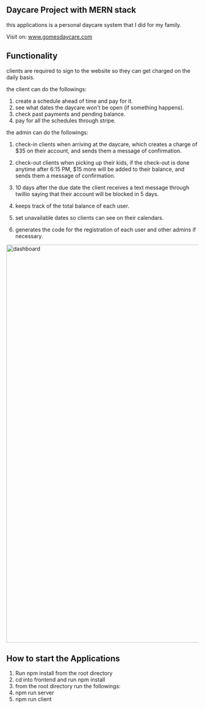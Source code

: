 ## Daycare Project with MERN stack

this applications is a personal daycare system that I did for my family.

Visit on: <a href='https://gomesdaycare.herokuapp.com'>www.gomesdaycare.com</a>


## Functionality

clients are required to sign to the website so they can get charged on the daily basis.

the client can do the followings:
1. create a schedule ahead of time and pay for it.
2. see what dates the daycare won't be open (if something happens).
3. check past payments and pending balance.
4. pay for all the schedules through stripe.

the admin can do the followings:
1. check-in clients when arriving at the daycare, which creates a charge of $35 on their account, and sends them a message of confirmation.

2. check-out clients when picking up their kids, if the check-out is done anytime after 6:15 PM, $15 more will be added to their balance, and sends them a message of confirmation.

3. 10 days after the due date the client receives a text message through twillio saying that their account will be blocked in 5 days.

4. keeps track of the total balance of each user.

5. set unavailable dates so clients can see on their calendars.

6. generates the code for the registration of each user and other admins if necessary.

<img width="1040" alt="dashboard" src="https://user-images.githubusercontent.com/98370540/216496234-2a92e76f-51a6-4109-901e-488f16a5ea64.png">


## How to start the Applications

1. Run npm install from the root directory
2. cd into frontend and run npm install
3. from the root directory run the followings:
4. npm run server
5. npm run client
